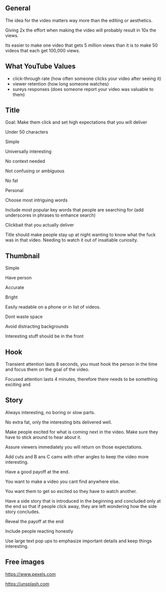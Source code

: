 ## General

The idea for the video matters way more than the editing or aesthetics.

Giving 2x the effort when making the video will probably result in 10x the views.

Its easier to make one video that gets 5 million views than it is to make 50 videos that each get 100,000 views.

## What YouTube Values

- click-through rate (how often someone clicks your video after seeing it)
- viewer retention (how long someone watches)
- sureys responses (does someone report your video was valuable to them)

## Title

Goal: Make them click and set high expectations that you will deliver

Under 50 characters

Simple

Universally interesting

No context needed

Not confusing or ambiguous

No fat

Personal

Choose most intriguing words

Include most popular key words that people are searching for (add underscores in phrases to enhance search)

Clickbait that you actually deliver

Title should make people stay up at night wanting to know what the fuck was in that video. Needing to watch it out of insatiable curiosity.

## Thumbnail

Simple

Have person

Accurate

Bright

Easily readable on a phone or in list of videos.

Dont waste space

Avoid distracting backgrounds

Interesting stuff should be in the front

## Hook

Transient attention lasts 8 seconds, you must hook the person in the time and focus them on the goal of the video.

Focused attention lasts 4 minutes, therefore there needs to be something exciting and

## Story

Always interesting, no boring or slow parts.

No extra fat, only the interesting bits delivered well.

Make people excited for what is coming next in the video. Make sure they have to stick around to hear about it.

Assure viewers immediately you will return on those expectations.

Add cuts and B ans C cams with other angles to keep the video more interesting.

Have a good payoff at the end.

You want to make a video you cant find anywhere else.

You want them to get so excited so they have to watch another.

Have a side story that is introduced in the beginning and concluded only at the end so that if people click away, they are left wondering how the side story concludes.

Reveal the payoff at the end

Include people reacting honestly

Use large text pop ups to emphasize important details and keep things interesting.

## Free images

https://www.pexels.com

https://unsplash.com
